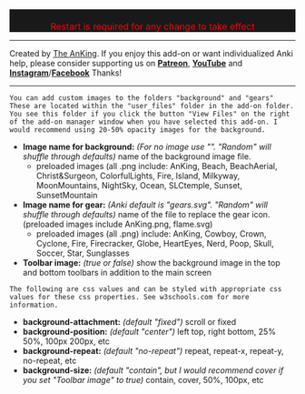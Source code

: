 <div style="color: red; font-size: 16px; background-color: rgb(25, 25, 25); text-align: center;"><br>Restart is required for any change to take effect<br></div>
<hr>

Created by [The AnKing](https://www.ankingmed.com). If you enjoy this add-on or want individualized Anki help, please consider supporting us on **[Patreon](https://www.patreon.com/ankingmed)**, **[YouTube](https://www.youtube.com/theanking)** and **[Instagram](https://www.instagram.com/ankingmed)**/**[Facebook](https://www.facebook.com/ankingmed)** Thanks!

---

`You can add custom images to the folders "background" and "gears" These are located within the "user_files" folder in the add-on folder. You see this folder if you click the button "View Files" on the right of the add-on manager window when you have selected this add-on. I would recommend using 20-50% opacity images for the background.`

* **Image name for background:** _(For no image use "". "Random" will shuffle through defaults)_ name of the background image file. 
    * preloaded images (all .png include: AnKing, Beach, BeachAerial, Christ&Surgeon, ColorfulLights, Fire, Island, Milkyway, MoonMountains, NightSky, Ocean, SLCtemple, Sunset, SunsetMountain
* **Image name for gear:** _(Anki default is "gears.svg". "Random" will shuffle through defaults)_ name of the file to replace the gear icon. (preloaded images include AnKing.png, flame.svg)
    * preloaded images (all .png) include: AnKing, Cowboy, Crown, Cyclone, Fire, Firecracker, Globe, HeartEyes, Nerd, Poop, Skull, Soccer, Star, Sunglasses
* **Toolbar image:** _(true or false)_ show the background image in the top and bottom toolbars in addition to the main screen

`The following are css values and can be styled with appropriate css values for these css properties. See w3schools.com for more information.`

* **background-attachment:** _(default "fixed")_ scroll or fixed
* **background-position:** _(default "center")_ left top, right bottom, 25% 50%, 100px 200px, etc
* **background-repeat:** _(default "no-repeat")_ repeat, repeat-x, repeat-y, no-repeat, etc
* **background-size:** _(default "contain", but I would recommend cover if you set "Toolbar image" to true)_ contain, cover, 50%, 100px, etc 

